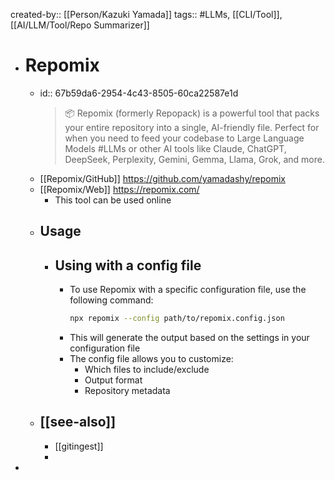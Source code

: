 created-by:: [[Person/Kazuki Yamada]]
tags:: #LLMs, [[CLI/Tool]], [[AI/LLM/Tool/Repo Summarizer]]

- # Repomix
	- id:: 67b59da6-2954-4c43-8505-60ca22587e1d
	  > 📦 Repomix (formerly Repopack) is a powerful tool that packs your entire repository into a single, AI-friendly file. Perfect for when you need to feed your codebase to Large Language Models #LLMs or other AI tools like Claude, ChatGPT, DeepSeek, Perplexity, Gemini, Gemma, Llama, Grok, and more.
	- [[Repomix/GitHub]] https://github.com/yamadashy/repomix
	- [[Repomix/Web]] https://repomix.com/
		- This tool can be used online
	- ## Usage
		- ## Using with a config file
			- To use Repomix with a specific configuration file, use the following command:
			  ~~~bash
			  npx repomix --config path/to/repomix.config.json
			  ~~~
			- This will generate the output based on the settings in your configuration file
			- The config file allows you to customize:
				- Which files to include/exclude
				- Output format
				- Repository metadata
	- ## [[see-also]]
		- [[gitingest]]
		-
-